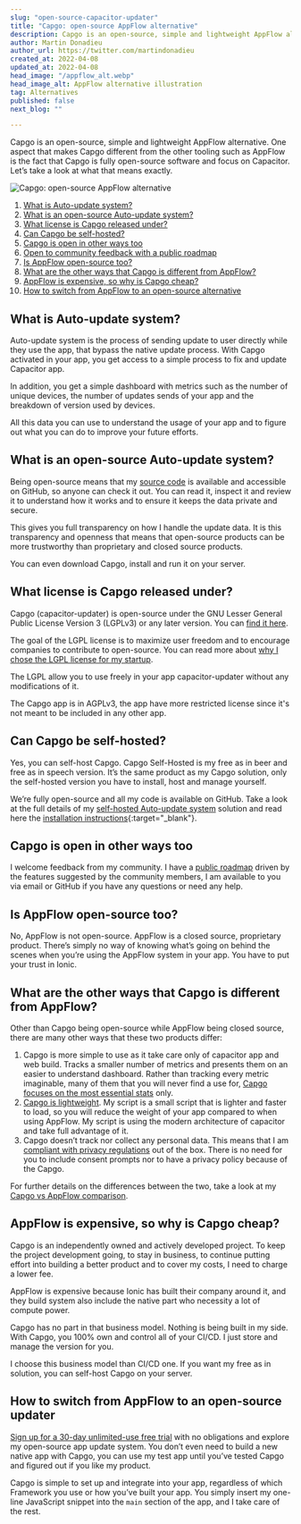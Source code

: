 ```yaml
---
slug: "open-source-capacitor-updater"
title: "Capgo: open-source AppFlow alternative"
description: Capgo is an open-source, simple and lightweight AppFlow alternative. One aspect that makes Capgo different the other tooling such as AppFlow is the fact that Capgo is fully open-source software and focus on Capacitor. Let’s take a look at what that means exactly.
author: Martin Donadieu
author_url: https://twitter.com/martindonadieu
created_at: 2022-04-08
updated_at: 2022-04-08
head_image: "/appflow_alt.webp"
head_image_alt: AppFlow alternative illustration
tag: Alternatives
published: false
next_blog: ""

---
```

Capgo is an open-source, simple and lightweight AppFlow alternative. One aspect that makes Capgo different from the other tooling such as AppFlow is the fact that Capgo is fully open-source software and focus on Capacitor. Let’s take a look at what that means exactly.

![Capgo: open-source AppFlow alternative](https://capgo.app/blog/uploads/google-analytics-alternatives.webp "Capgo: open-source AppFlow alternative")

1. [What is Auto-update system?](https://capgo.app/blog/open-source-capacitor-updater#what-is-auto-update-system)
2. [What is an open-source Auto-update system?](https://capgo.app/blog/open-source-capacitor-updater#what-is-open-source-auto-update-system)
3. [What license is Capgo released under?](https://capgo.app/blog/open-source-capacitor-updater#what-license-is-capgo-released-under)
4. [Can Capgo be self-hosted?](https://capgo.app/blog/open-source-capacitor-updater#can-capgo-be-self-hosted)
5. [Capgo is open in other ways too](https://capgo.app/blog/open-source-capacitor-updater#capgo-is-open-in-other-ways-too)
 1. [Open to community feedback with a public roadmap](https://capgo.app/blog/open-source-capacitor-updater#open-to-community-feedback-with-a-public-roadmap)
6. [Is AppFlow open-source too?](https://capgo.app/blog/open-source-capacitor-updater#is-AppFlow-open-source-too)
7. [What are the other ways that Capgo is different from AppFlow?](https://capgo.app/blog/open-source-capacitor-updater#what-are-the-other-ways-that-capgo-is-different-from-AppFlow)
8. [AppFlow is expensive, so why is Capgo cheap?](https://capgo.app/blog/open-source-capacitor-updater#AppFlow-is-expensive-so-why-is-capgo-cheap)
9. [How to switch from AppFlow to an open-source alternative](https://capgo.app/blog/open-source-capacitor-updater#how-to-switch-from-google-analytics-to-an-open-source-analytics-alternative)

## What is Auto-update system?

Auto-update system is the process of sending update to user directly while they use the app, that bypass the native update process. With Capgo activated in your app, you get access to a simple process to fix and update Capacitor app.

In addition, you get a simple dashboard with metrics such as the number of unique devices, the number of updates sends of your app and the breakdown of version used by devices.

All this data you can use to understand the usage of your app and to figure out what you can do to improve your future efforts.

## What is an open-source Auto-update system?

Being open-source means that my [source code](https://github.com/capgo/capacitor-updater/) is available and accessible on GitHub, so anyone can check it out. You can read it, inspect it and review it to understand how it works and to ensure it keeps the data private and secure.

This gives you full transparency on how I handle the update data. It is this transparency and openness that means that open-source products can be more trustworthy than proprietary and closed source products.

You can even download Capgo, install and run it on your server.

## What license is Capgo released under?

Capgo (capacitor-updater) is open-source under the GNU Lesser General Public License Version 3 (LGPLv3) or any later version. You can [find it here](https://github.com/Cap-go/capacitor-updater/blob/main/LICENCE).

The goal of the LGPL license is to maximize user freedom and to encourage companies to contribute to open-source. You can read more about [why I chose the LGPL license for my startup](https://capgo.app/blog/blog/open-source-licenses).

The LGPL allow you to use freely in your app capacitor-updater without any modifications of it.

The Capgo app is in AGPLv3, the app have more restricted license since it's not meant to be included in any other app.

## Can Capgo be self-hosted?

Yes, you can self-host Capgo. Capgo Self-Hosted is my free as in beer and free as in speech version. It’s the same product as my Capgo solution, only the self-hosted version you have to install, host and manage yourself.

We’re fully open-source and all my code is available on GitHub. Take a look at the full details of my [self-hosted Auto-update system](https://capgo.app/blog/self-hosted-capgo) solution and read here the [installation instructions](https://docs.capgo.app/plugin/auto-update/self-hosted){:target="_blank"}.

## Capgo is open in other ways too

I welcome feedback from my community. I have a [public roadmap](https://github.com/orgs/Cap-go/projects/1) driven by the features suggested by the community members, I am available to you via email or GitHub if you have any questions or need any help.


## Is AppFlow open-source too?

No, AppFlow is not open-source. AppFlow is a closed source, proprietary product. There’s simply no way of knowing what’s going on behind the scenes when you’re using the AppFlow system in your app. You have to put your trust in Ionic.

## What are the other ways that Capgo is different from AppFlow?

Other than Capgo being open-source while AppFlow being closed source, there are many other ways that these two products differ:

1. Capgo is more simple to use as it take care only of capacitor app and web build. Tracks a smaller number of metrics and presents them on an easier to understand dashboard. Rather than tracking every metric imaginable, many of them that you will never find a use for, [Capgo focuses on the most essential stats](https://capgo.app/blog/simple-app-analytics) only.
2. [Capgo is lightweight](https://capgo.app/blog/lightweight-web-analytics). My script is a small script that is lighter and faster to load, so you will reduce the weight of your app compared to when using AppFlow. My script is using the modern architecture of capacitor and take full advantage of it.
3. Capgo doesn’t track nor collect any personal data. This means that I am [compliant with privacy regulations](https://capgo.app/blog/data-policy) out of the box. There is no need for you to include consent prompts nor to have a privacy policy because of the Capgo.

For further details on the differences between the two, take a look at my [Capgo vs AppFlow comparison](https://capgo.app/blog/alternative-to-AppFlow).

## AppFlow is expensive, so why is Capgo cheap?

Capgo is an independently owned and actively developed project. To keep the project development going, to stay in business, to continue putting effort into building a better product and to cover my costs, I need to charge a lower fee.

AppFlow is expensive because Ionic has built their company around it, and they build system also include the native part who necessity a lot of compute power.

Capgo has no part in that business model. Nothing is being built in my side. With Capgo, you 100% own and control all of your CI/CD. I just store and manage the version for you.

I choose this business model than CI/CD one. If you want my free as in solution, you can self-host Capgo on your server.

## How to switch from AppFlow to an open-source updater

[Sign up for a 30-day unlimited-use free trial](https://capgo.app/blog/register) with no obligations and explore my open-source app update system. You don’t even need to build a new native app with Capgo, you can use my test app until you’ve tested Capgo and figured out if you like my product.

Capgo is simple to set up and integrate into your app, regardless of which Framework you use or how you’ve built your app. You simply insert my one-line JavaScript snippet into the `main` section of the app, and I take care of the rest.